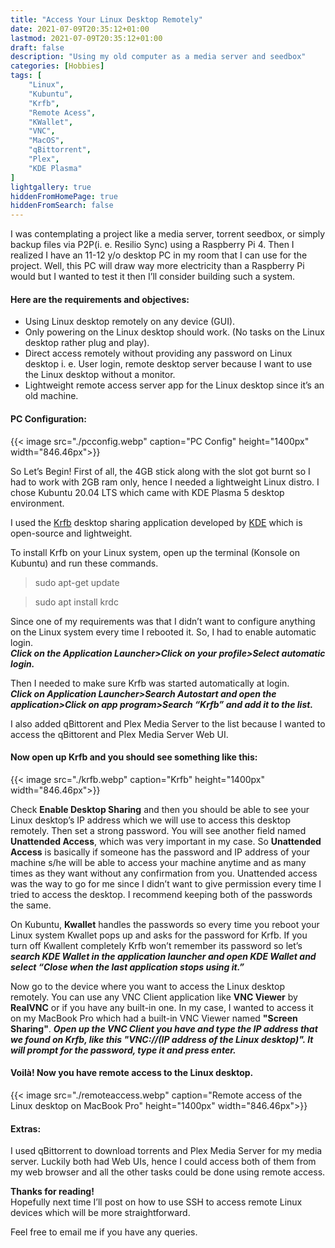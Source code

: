 ```yaml
---
title: "Access Your Linux Desktop Remotely"
date: 2021-07-09T20:35:12+01:00
lastmod: 2021-07-09T20:35:12+01:00
draft: false
description: "Using my old computer as a media server and seedbox"
categories: [Hobbies]
tags: [
    "Linux",
    "Kubuntu",
    "Krfb",
    "Remote Acess",
    "KWallet",
    "VNC",
    "MacOS",
    "qBittorrent",
    "Plex",
    "KDE Plasma"
]
lightgallery: true
hiddenFromHomePage: true
hiddenFromSearch: false
---
```


I was contemplating a project like a media server, torrent seedbox, or simply backup files via P2P(i. e. Resilio Sync) using a Raspberry Pi 4. Then I realized I have an 11-12 y/o desktop PC in my room that I can use for the project. Well, this PC will draw way more electricity than a Raspberry Pi would but I wanted to test it then I’ll consider building such a system. 

#### Here are the requirements and objectives: ####
- Using Linux desktop remotely on any device (GUI).
- Only powering on the Linux desktop should work. (No tasks on the Linux desktop rather plug and play).
- Direct access remotely without providing any password on Linux desktop i. e. User login, remote desktop server because I want to use the Linux desktop without a monitor.
- Lightweight remote access server app for the Linux desktop since it’s an old machine.

#### PC Configuration: ####

{{< image src="./pcconfig.webp" caption="PC Config" height="1400px" width="846.46px">}}

So Let’s Begin!
First of all, the 4GB stick along with the slot got burnt so I had to work with 2GB ram only, hence I needed a lightweight Linux distro. I chose Kubuntu 20.04 LTS which came with KDE Plasma 5 desktop environment.

I used the [Krfb](https://github.com/KDE/krfb "Krfb's GitHub Repository") desktop sharing application developed by [KDE](https://kde.org/ "KDE Website") which is open-source and lightweight.

To install Krfb on your Linux system, open up the terminal (Konsole on Kubuntu) and run these commands. 

>sudo apt-get update

>sudo apt install krdc


Since one of my requirements was that I didn’t want to configure anything on the Linux system every time I rebooted it. So, I had to enable automatic login. </br>
***Click on the Application Launcher>Click on your profile>Select automatic login.***

Then I needed to make sure Krfb was started automatically at login.</br>
***Click on Application Launcher>Search Autostart and open the application>Click on app program>Search “Krfb” and add it to the list.***</br> 

I also added qBittorent and Plex Media Server to the list because I wanted to access the qBittorent and Plex Media Server Web UI. 

#### Now open up Krfb and you should see something like this:

{{< image src="./krfb.webp" caption="Krfb" height="1400px" width="846.46px">}}


Check **Enable Desktop Sharing** and then you should be able to see your Linux desktop’s IP address which we will use to access this desktop remotely. Then set a strong password. You will see another field named **Unattended Access**, which was very important in my case.
So **Unattended Access** is basically if someone has the password and IP address of your machine s/he will be able to access your machine anytime and as many times as they want without any confirmation from you. Unattended access was the way to go for me since I didn’t want to give permission every time I tried to access the desktop. I recommend keeping both of the passwords the same. 

On Kubuntu, **Kwallet** handles the passwords so every time you reboot your Linux system Kwallet pops up and asks for the password for Krfb. If you turn off Kwallent completely Krfb won’t remember its password so let’s ***search KDE Wallet in the application launcher and open KDE Wallet and select “Close when the last application stops using it.”***

Now go to the device where you want to access the Linux desktop remotely. 
You can use any VNC Client application like **VNC Viewer** by **RealVNC** or if you have any built-in one. In my case, I wanted to access it on my MacBook Pro which had a built-in VNC Viewer named **"Screen Sharing"**. ***Open up the VNC Client you have and type the IP address that we found on Krfb, like this "VNC://(IP address of the Linux desktop)". It will prompt for the password, type it and press enter.***

#### Voilà! Now you have remote access to the Linux desktop.

{{< image src="./remoteaccess.webp" caption="Remote access of the Linux desktop on MacBook Pro" height="1400px" width="846.46px">}}

#### Extras: 
I used qBittorrent to download torrents and Plex Media Server for my media server. Luckily both had Web UIs, hence I could access both of them from my web browser and all the other tasks could be done using remote access. 

**Thanks for reading!**</br>
Hopefully next time I’ll post on how to use SSH to access remote Linux devices which will be more straightforward.

Feel free to email me if you have any queries. 
